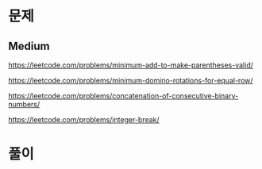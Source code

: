 # 문제
## Medium
https://leetcode.com/problems/minimum-add-to-make-parentheses-valid/

https://leetcode.com/problems/minimum-domino-rotations-for-equal-row/

https://leetcode.com/problems/concatenation-of-consecutive-binary-numbers/

https://leetcode.com/problems/integer-break/

# 풀이
